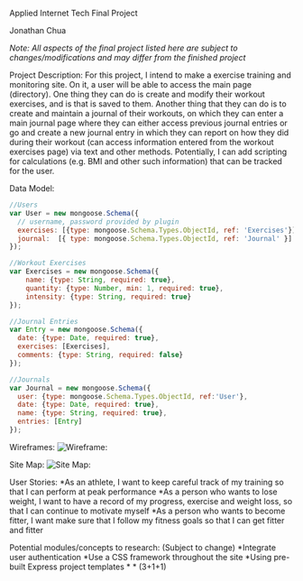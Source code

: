 Applied Internet Tech Final Project


Jonathan Chua


*Note: All aspects of the final project listed here are subject to changes/modifications and may differ from the finished project*



Project Description:
	For this project, I intend to make a exercise training and monitoring site. On it, a user will be able to access the main page (directory). One thing they can do is create and modify their workout exercises, and is that is saved to them. Another thing that they can do is to create and maintain a journal of their workouts, on which they can enter a main journal page where they can either access previous journal entries or go and create a new journal entry in which they can report on how they did during their workout (can access information entered from the workout exercises page) via text and other methods. Potentially, I can add scripting for calculations (e.g. BMI and other such information) that can be tracked for the user.



Data Model:

```javascript
//Users
var User = new mongoose.Schema({
  // username, password provided by plugin
  exercises: [{type: mongoose.Schema.Types.ObjectId, ref: 'Exercises'}],
  journal:  [{ type: mongoose.Schema.Types.ObjectId, ref: 'Journal' }]
});

//Workout Exercises
var Exercises = new mongoose.Schema({
    name: {type: String, required: true},
    quantity: {type: Number, min: 1, required: true},
    intensity: {type: String, required: true}
});

//Journal Entries
var Entry = new mongoose.Schema({
  date: {type: Date, required: true},
  exercises: [Exercises],
  comments: {type: String, required: false}
});

//Journals
var Journal = new mongoose.Schema({
  user: {type: mongoose.Schema.Types.ObjectId, ref:'User'},
  date: {type: Date, required: true},
  name: {type: String, required: true},
  entries: [Entry]
});
```


Wireframes:
![Wireframe:](/img/wireframe.png)


Site Map:
![Site Map:](/img/sitemap.png)


User Stories:
*As an athlete, I want to keep careful track of my training so that I can perform at peak performance
*As a person who wants to lose weight, I want to have a record of my progress, exercise and weight loss, so that I can continue to motivate myself
*As a person who wants to become fitter, I want make sure that I follow my fitness goals so that I can get fitter and fitter


Potential modules/concepts to research: (Subject to change)
*Integrate user authentication
*Use a CSS framework throughout the site
*Using pre-built Express project templates
*
*
(3+1+1)
